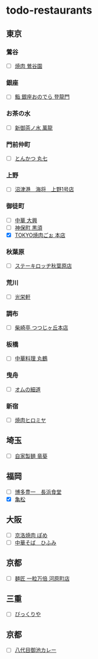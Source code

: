 # todo-restaurants

## 東京
### 鶯谷
- [ ] [焼肉 鶯谷園](https://tabelog.com/tokyo/A1311/A131104/13012243/)

### 銀座
- [ ] [鮨 銀座おのでら 登龍門](https://onodera-group.com/touryumon/)

### お茶の水
- [ ] [新御茶ノ水 萬龍](https://tabelog.com/tokyo/A1310/A131002/13246044/)

### 門前仲町
- [ ] [とんかつ 丸七](https://tabelog.com/tokyo/A1313/A131303/13263014/)

### 上野
- [ ] [沼津港　海将　上野1号店](https://tabelog.com/tokyo/A1311/A131101/13157499/)

### 御徒町
- [ ] [中華 大興](https://tabelog.com/tokyo/A1311/A131101/13036933/)
- [ ] [神保町 黒須](https://tabelog.com/tokyo/A1310/A131003/13201888/)
- [x] [TOKYO焼肉ごぉ 本店](https://tabelog.com/tokyo/A1311/A131101/13201243/)

### 秋葉原
- [ ] [ステーキロッヂ秋葉原店](https://steaklodge.studio.site/)

### 荒川
- [ ] [光栄軒](https://tabelog.com/tokyo/A1324/A132401/13018599/)

### 調布
- [ ] [柴崎亭 つつじヶ丘本店](https://tabelog.com/tokyo/A1326/A132601/13135162/)

### 板橋
- [ ] [中華料理 丸鶴](https://tabelog.com/tokyo/A1322/A132203/13142320/)

### 曳舟
- [ ] [オムの細道](https://tabelog.com/tokyo/A1312/A131203/13266596/)

### 新宿
- [ ] [焼肉ヒロミヤ](https://sites.google.com/site/hiromiyasan/)

## 埼玉
- [ ] [自家製麺 竜葵](https://tabelog.com/saitama/A1102/A110201/11042362/)

## 福岡
- [ ] [博多豊一　長浜食堂](https://hakata-toyoichi.owst.jp/)
- [x] [亀松](https://tabelog.com/fukuoka/A4001/A400103/40010670/)

## 大阪
- [ ] [京洛焼肉 ぽめ](https://tabelog.com/osaka/A2701/A270201/27119987/)
- [ ] [中華そば　ひふみ](https://tabelog.com/osaka/A2701/A270101/27133294/)

## 京都
- [ ] [麺匠 一粒万倍 河原町店](https://tabelog.com/kyoto/A2601/A260301/26033041/)

## 三重
- [ ] [びっくりや](https://tabelog.com/mie/A2402/A240202/24004532/)

## 京都
- [ ] [八代目御池カレー](https://tabelog.com/kyoto/A2601/A260202/26036381/)


